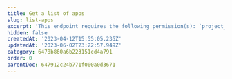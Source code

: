 ```yaml
---
title: Get a list of apps
slug: list-apps
excerpt: 'This endpoint requires the following permission(s): `project_configuration:apps:read`.'
hidden: false
createdAt: '2023-04-12T15:55:05.235Z'
updatedAt: '2023-06-02T23:22:57.949Z'
category: 6478b860a6b223151cd4a791
order: 0
parentDoc: 647912c24b771f000a0d3671
---
```

